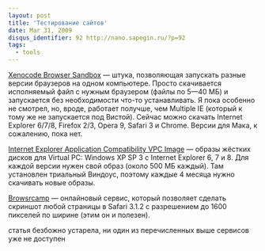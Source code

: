 ```yaml
---
layout: post
title: 'Тестирование сайтов'
date: Mar 31, 2009
disqus_identifier: 92 http://nano.sapegin.ru/?p=92
tags:
  - tools
---
```


[Xenocode Browser Sandbox](http://www.xenocode.com/browsers/) — штука, позволяющая запускать разные версии браузеров на одном компьютере. Просто скачивается исполняемый файл с нужным браузером (файлы по 5—40 МБ) и запускается без необходимости что-то устанавливать. Я пока особенно не смотрел, но, вроде, работает получше, чем Multiple IE (который к тому же не запускается под Вистой). Сейчас можно скачать Internet Explorer 6/7/8, Firefox 2/3, Opera 9, Safari 3 и Chrome. Версии для Мака, к сожалению, пока нет.

[Internet Explorer Application Compatibility VPC Image](http://www.microsoft.com/downloads/details.aspx?FamilyId=21EABB90-958F-4B64-B5F1-73D0A413C8EF&displaylang=en) — образы жёстких дисков для Virtual PC: Windows XP SP 3 с Internet Explorer 6, 7 и 8. Для каждой версии нужен свой образ (около 500 МБ каждый). Там установлен триальный Виндоус, поэтому каждые 4 месяца нужно скачивать новые образы.

[Browsrcamp](http://www.browsrcamp.com/) — онлайновый сервис, который позволяет сделать скриншот любой страницы в Safari 3.1.2 с разрешением до 1600 пикселей по ширине (этим он и полезен).

статья безбожно устарела, ни один из перечисленных выше сервисов уже не доступен

